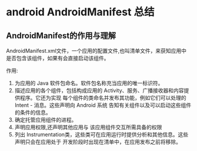 # android AndroidManifest 总结

## AndroidManifest的作用与理解

AndroidManifest.xml文件，一个应用的配置文件,也叫清单文件，来获知应用中是否包含该组件，如果有会直接启动该组件。

作用:
1. 为应用的 Java 软件包命名。软件包名称充当应用的唯一标识符。 
2. 描述应用的各个组件，包括构成应用的 Activity、服务、广播接收器和内容提供程序。它还为实现 每个组件的类命名并发布其功能，例如它们可以处理的 Intent - 消息。这些声明向 Android 系统 告知有关组件以及可以启动这些组件的条件的信息。
3. 确定托管应用组件的进程。
4. 声明应用权限,还声明其他应用与 该应用组件交互所需具备的权限
5. 列出 Instrumentation类，这些类可在应用运行时提供分析和其他信息。这些声明只会在应用处于 开发阶段时出现在清单中，在应用发布之前将移除。

